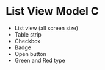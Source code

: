 # List View Model C

* List view (all screen size)
* Table strip
* Checkbox
* Badge
* Open button
* Green and Red type